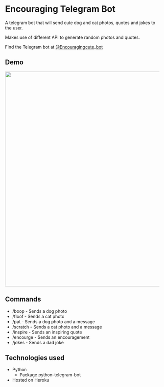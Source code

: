 # Encouraging Telegram Bot

A telegram bot that will send cute dog and cat photos, quotes and jokes to the user.  

Makes use of different API to generate random photos and quotes. 

Find the Telegram bot at [@Encouragingcute_bot](https://t.me/Encouragingcute_bot)

## Demo

<img src="/readme/demo.gif" height="700">

## Commands
- /boop - Sends a dog photo
- /floof - Sends a cat photo
- /pat - Sends a dog photo and a message
- /scratch - Sends a cat photo and a message 
- /inspire - Sends an inspiring quote
- /encourge - Sends an encouragement
- /jokes - Sends a dad joke

## Technologies used
- Python
    - Package python-telegram-bot
- Hosted on Heroku
